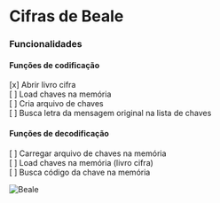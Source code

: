 # Cifras de Beale

### Funcionalidades

#### Funções de codificação

[x] Abrir livro cifra  
[ ] Load chaves na memória  
[ ] Cria arquivo de chaves  
[ ] Busca letra da mensagem original na lista de chaves  

#### Funções de decodificação

[ ] Carregar arquivo de chaves na memória  
[ ] Load chaves na memória (livro cifra)  
[ ] Busca código da chave na memória  


![Beale](https://user-images.githubusercontent.com/57672954/232651219-eaab62db-df86-4fea-aca0-d2f05a79e78a.jpg)
